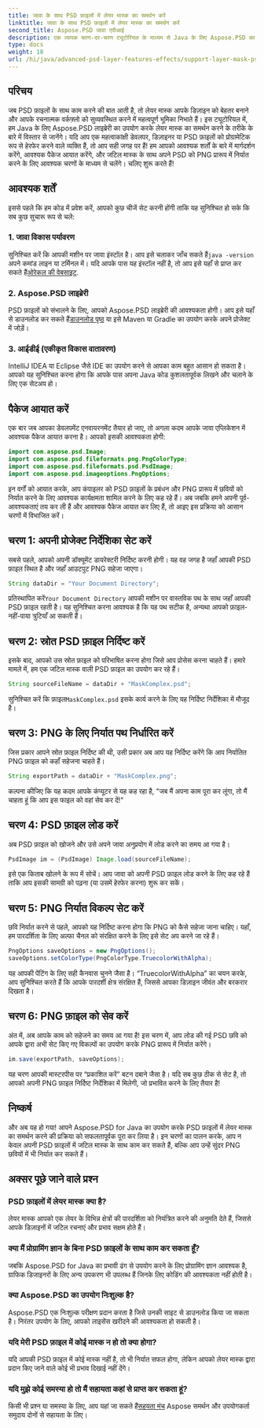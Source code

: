 ```yaml
---
title: जावा के साथ PSD फ़ाइलों में लेयर मास्क का समर्थन करें
linktitle: जावा के साथ PSD फ़ाइलों में लेयर मास्क का समर्थन करें
second_title: Aspose.PSD जावा एपीआई
description: एक व्यापक चरण-दर-चरण ट्यूटोरियल के माध्यम से Java के लिए Aspose.PSD का उपयोग करके PSD फ़ाइलों में लेयर मास्क का समर्थन करना सीखें।
type: docs
weight: 18
url: /hi/java/advanced-psd-layer-features-effects/support-layer-mask-psd-files/
---
```

## परिचय
जब PSD फ़ाइलों के साथ काम करने की बात आती है, तो लेयर मास्क आपके डिज़ाइन को बेहतर बनाने और आपके रचनात्मक वर्कफ़्लो को सुव्यवस्थित करने में महत्वपूर्ण भूमिका निभाते हैं। इस ट्यूटोरियल में, हम Java के लिए Aspose.PSD लाइब्रेरी का उपयोग करके लेयर मास्क का समर्थन करने के तरीके के बारे में विस्तार से जानेंगे। यदि आप एक महत्वाकांक्षी डेवलपर, डिज़ाइनर या PSD फ़ाइलों को प्रोग्रामेटिक रूप से हेरफेर करने वाले व्यक्ति हैं, तो आप सही जगह पर हैं! हम आपको आवश्यक शर्तों के बारे में मार्गदर्शन करेंगे, आवश्यक पैकेज आयात करेंगे, और जटिल मास्क के साथ अपने PSD को PNG प्रारूप में निर्यात करने के लिए आवश्यक चरणों के माध्यम से चलेंगे। चलिए शुरू करते हैं!
## आवश्यक शर्तें
इससे पहले कि हम कोड में प्रवेश करें, आपको कुछ चीजें सेट करनी होंगी ताकि यह सुनिश्चित हो सके कि सब कुछ सुचारू रूप से चले:
### 1. जावा विकास पर्यावरण
 सुनिश्चित करें कि आपकी मशीन पर जावा इंस्टॉल है। आप इसे चलाकर जाँच सकते हैं`java -version` अपने कमांड लाइन या टर्मिनल में। यदि आपके पास यह इंस्टॉल नहीं है, तो आप इसे यहाँ से प्राप्त कर सकते हैं[ओरेकल की वेबसाइट](https://www.oracle.com/java/technologies/javase-jdk11-downloads.html).
### 2. Aspose.PSD लाइब्रेरी
PSD फ़ाइलों को संभालने के लिए, आपको Aspose.PSD लाइब्रेरी की आवश्यकता होगी। आप इसे यहाँ से डाउनलोड कर सकते हैं[डाउनलोड पृष्ठ](https://releases.aspose.com/psd/java/) या इसे Maven या Gradle का उपयोग करके अपने प्रोजेक्ट में जोड़ें।
### 3. आईडीई (एकीकृत विकास वातावरण)
IntelliJ IDEA या Eclipse जैसे IDE का उपयोग करने से आपका काम बहुत आसान हो सकता है। आपको यह सुनिश्चित करना होगा कि आपके पास अपना Java कोड कुशलतापूर्वक लिखने और चलाने के लिए एक सेटअप हो।
## पैकेज आयात करें
एक बार जब आपका डेवलपमेंट एनवायरनमेंट तैयार हो जाए, तो अगला कदम आपके जावा एप्लिकेशन में आवश्यक पैकेज आयात करना है। आपको इसकी आवश्यकता होगी:
```java
import com.aspose.psd.Image;
import com.aspose.psd.fileformats.png.PngColorType;
import com.aspose.psd.fileformats.psd.PsdImage;
import com.aspose.psd.imageoptions.PngOptions;
```
इन वर्गों को आयात करके, आप कंपाइलर को PSD फ़ाइलों के प्रबंधन और PNG प्रारूप में छवियों को निर्यात करने के लिए आवश्यक कार्यक्षमता शामिल करने के लिए कह रहे हैं।
अब जबकि हमने अपनी पूर्व-आवश्यकताएं तय कर ली हैं और आवश्यक पैकेज आयात कर लिए हैं, तो आइए इस प्रक्रिया को आसान चरणों में विभाजित करें।
## चरण 1: अपनी प्रोजेक्ट निर्देशिका सेट करें

सबसे पहले, आपको अपनी डॉक्यूमेंट डायरेक्टरी निर्दिष्ट करनी होगी। यह वह जगह है जहाँ आपकी PSD फ़ाइल स्थित है और जहाँ आउटपुट PNG सहेजा जाएगा।
```java
String dataDir = "Your Document Directory";
```
 प्रतिस्थापित करें`Your Document Directory` आपकी मशीन पर वास्तविक पथ के साथ जहाँ आपकी PSD फ़ाइल रहती है। यह सुनिश्चित करना आवश्यक है कि यह पथ सटीक है, अन्यथा आपको फ़ाइल-नहीं-पाया त्रुटियाँ आ सकती हैं।
## चरण 2: स्रोत PSD फ़ाइल निर्दिष्ट करें

इसके बाद, आपको उस स्रोत फ़ाइल को परिभाषित करना होगा जिसे आप प्रोसेस करना चाहते हैं। हमारे मामले में, हम एक जटिल मास्क वाली PSD फ़ाइल का उपयोग कर रहे हैं।
```java
String sourceFileName = dataDir + "MaskComplex.psd";
```
 सुनिश्चित करें कि फ़ाइल`MaskComplex.psd` इसके कार्य करने के लिए यह निर्दिष्ट निर्देशिका में मौजूद है। 
## चरण 3: PNG के लिए निर्यात पथ निर्धारित करें

जिस प्रकार आपने स्रोत फ़ाइल निर्दिष्ट की थी, उसी प्रकार अब आप यह निर्दिष्ट करेंगे कि आप निर्यातित PNG फ़ाइल को कहाँ सहेजना चाहते हैं।
```java
String exportPath = dataDir + "MaskComplex.png";
```
कल्पना कीजिए कि यह कदम आपके कंप्यूटर से यह कह रहा है, "जब मैं अपना काम पूरा कर लूंगा, तो मैं चाहता हूं कि आप इस फाइल को वहां सेव कर दें!"
## चरण 4: PSD फ़ाइल लोड करें

अब PSD फ़ाइल को खोजने और उसे अपने जावा अनुप्रयोग में लोड करने का समय आ गया है।
```java
PsdImage im = (PsdImage) Image.load(sourceFileName);
```
इसे एक किताब खोलने के रूप में सोचें। आप जावा को अपनी PSD फ़ाइल लोड करने के लिए कह रहे हैं ताकि आप इसकी सामग्री को पढ़ना (या उसमें हेरफेर करना) शुरू कर सकें।
## चरण 5: PNG निर्यात विकल्प सेट करें

छवि निर्यात करने से पहले, आपको यह निर्दिष्ट करना होगा कि PNG को कैसे सहेजा जाना चाहिए। यहाँ, हम पारदर्शिता के लिए अल्फा चैनल को संरक्षित करने के लिए इसे सेट अप करने जा रहे हैं।
```java
PngOptions saveOptions = new PngOptions();
saveOptions.setColorType(PngColorType.TruecolorWithAlpha);
```
यह आपकी पेंटिंग के लिए सही कैनवास चुनने जैसा है। “TruecolorWithAlpha” का चयन करके, आप सुनिश्चित करते हैं कि आपके पारदर्शी क्षेत्र संरक्षित हैं, जिससे आपका डिज़ाइन जीवंत और बरकरार दिखता है।
## चरण 6: PNG फ़ाइल को सेव करें

अंत में, अब आपके काम को सहेजने का समय आ गया है! इस चरण में, आप लोड की गई PSD छवि को आपके द्वारा अभी सेट किए गए विकल्पों का उपयोग करके PNG प्रारूप में निर्यात करेंगे।
```java
im.save(exportPath, saveOptions);
```
यह चरण आपकी मास्टरपीस पर “प्रकाशित करें” बटन दबाने जैसा है। यदि सब कुछ ठीक से सेट है, तो आपको अपनी PNG फ़ाइल निर्दिष्ट निर्देशिका में मिलेगी, जो प्रभावित करने के लिए तैयार है!
## निष्कर्ष
और अब यह हो गया! आपने Aspose.PSD for Java का उपयोग करके PSD फ़ाइलों में लेयर मास्क का समर्थन करने की प्रक्रिया को सफलतापूर्वक पूरा कर लिया है। इन चरणों का पालन करके, आप न केवल अपनी PSD फ़ाइलों में जटिल मास्क के साथ काम कर सकते हैं, बल्कि आप उन्हें सुंदर PNG छवियों में भी निर्यात कर सकते हैं। 
## अक्सर पूछे जाने वाले प्रश्न
### PSD फ़ाइलों में लेयर मास्क क्या है?  
लेयर मास्क आपको एक लेयर के विभिन्न क्षेत्रों की पारदर्शिता को नियंत्रित करने की अनुमति देते हैं, जिससे आपके डिज़ाइनों में जटिल रचनाएं और प्रभाव सक्षम होते हैं।
### क्या मैं प्रोग्रामिंग ज्ञान के बिना PSD फ़ाइलों के साथ काम कर सकता हूँ?  
जबकि Aspose.PSD for Java का प्रभावी ढंग से उपयोग करने के लिए प्रोग्रामिंग ज्ञान आवश्यक है, ग्राफिक डिजाइनरों के लिए अन्य उपकरण भी उपलब्ध हैं जिनके लिए कोडिंग की आवश्यकता नहीं होती है।
### क्या Aspose.PSD का उपयोग निःशुल्क है?  
Aspose.PSD एक निःशुल्क परीक्षण प्रदान करता है जिसे उनकी साइट से डाउनलोड किया जा सकता है। निरंतर उपयोग के लिए, आपको लाइसेंस खरीदने की आवश्यकता हो सकती है।
### यदि मेरी PSD फ़ाइल में कोई मास्क न हो तो क्या होगा?  
यदि आपकी PSD फ़ाइल में कोई मास्क नहीं है, तो भी निर्यात सफल होगा, लेकिन आपको लेयर मास्क द्वारा प्रदान किए जाने वाले कोई भी प्रभाव दिखाई नहीं देंगे।
### यदि मुझे कोई समस्या हो तो मैं सहायता कहां से प्राप्त कर सकता हूं?  
 किसी भी प्रश्न या समस्या के लिए, आप यहां जा सकते हैं[सहयता मंच](https://forum.aspose.com/c/psd/34) Aspose समर्थन और उपयोगकर्ता समुदाय दोनों से सहायता के लिए।